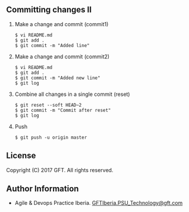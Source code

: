 ## Committing changes II

 1. Make a change and commit (commit1)  
  
    ````
    $ vi README.md
    $ git add .
    $ git commit -m "Added line"
    ````
 2. Make a change and commit (commit2)  
     ````
    $ vi README.md
    $ git add .
    $ git commit -m "Added new line"
    $ git log
    ````
 3. Combine all changes in a single commit (reset)  
    ````
    $ git reset --soft HEAD~2
    $ git commit -m "Commit after reset"
    $ git log
    ````
 4. Push  
    ```
    $ git push -u origin master
    ```

## License
Copyright (C) 2017 GFT. All rights reserved.

## Author Information
* Agile & Devops Practice Iberia. GFTIberia.PSU_Technology@gft.com
